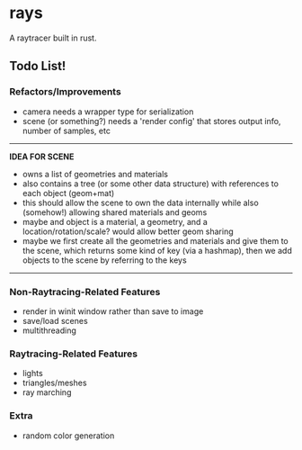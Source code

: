 # rays
A raytracer built in rust.

## Todo List!   

### Refactors/Improvements
- camera needs a wrapper type for serialization
- scene (or something?) needs a 'render config' that stores output info, number of samples, etc

------------
**IDEA FOR SCENE** 
- owns a list of geometries and materials
- also contains a tree (or some other data structure) with references to each object (geom+mat)
- this should allow the scene to own the data internally while also (somehow!) allowing shared materials and geoms
- maybe and object is a material, a geometry, and a location/rotation/scale? would allow better geom sharing
- maybe we first create all the geometries and materials and give them to the scene, which returns some kind of key (via a hashmap),
   then we add objects to the scene by referring to the keys
------------

### Non-Raytracing-Related Features
- render in winit window rather than save to image
- save/load scenes
- multithreading

### Raytracing-Related Features
- lights
- triangles/meshes
- ray marching

### Extra
- random color generation
